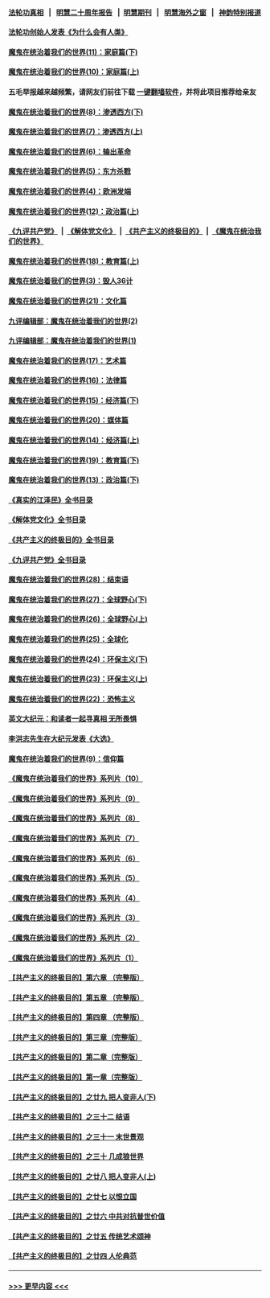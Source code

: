 #### [法轮功真相](https://github.com/gfw-breaker/truth/blob/master/README.md?t=0) &nbsp;&nbsp;|&nbsp;&nbsp; [明慧二十周年报告](https://github.com/gfw-breaker/mh-reports/blob/master/README.md?t=0) &nbsp;&nbsp;|&nbsp;&nbsp;[明慧期刊](https://github.com/gfw-breaker/mh-qikan) &nbsp;&nbsp;|&nbsp;&nbsp; [明慧海外之窗](https://github.com/gfw-breaker/mh-news/blob/master/README.md?t=0) &nbsp;&nbsp;|&nbsp;&nbsp; [神韵特别报道](https://github.com/gfw-breaker/mh-news/blob/master/shenyun.md?t=0)
#### [法轮功创始人发表《为什么会有人类》](../pages/nsc422/n13912117.md?t=02150943) 
#### [魔鬼在统治着我们的世界(11)：家庭篇(下)](../pages/nsc422/n10440961.md?t=02150943) 
#### [魔鬼在统治着我们的世界(10)：家庭篇(上)](../pages/nsc422/n10435448.md?t=02150943) 
#### 五毛举报越来越频繁，请网友们前往下载 [一键翻墙软件](https://github.com/gfw-breaker/ssr-accounts)，并将此项目推荐给亲友
#### [魔鬼在统治着我们的世界(8)：渗透西方(下)](../pages/nsc422/n10429603.md?t=02150943) 
#### [魔鬼在统治着我们的世界(7)：渗透西方(上)](../pages/nsc422/n10426013.md?t=02150943) 
#### [魔鬼在统治着我们的世界(6)：输出革命](../pages/nsc422/n10421536.md?t=02150943) 
#### [魔鬼在统治着我们的世界(5)：东方杀戮](../pages/nsc422/n10417707.md?t=02150943) 
#### [魔鬼在统治着我们的世界(4)：欧洲发端](../pages/nsc422/n10414890.md?t=02150943) 
#### [魔鬼在统治着我们的世界(12)：政治篇(上)](../pages/nsc422/n10444576.md?t=02150943) 
#### [《九评共产党》](https://github.com/begood0513/9ping.md/blob/master/README.md) &nbsp;|&nbsp; [《解体党文化》](../../../../jtdwh.md/blob/master/README.md)  &nbsp;|&nbsp; [《共产主义的终极目的》](../../../../gczydzjmd.md/blob/master/README.md) &nbsp;|&nbsp; [《魔鬼在统治我们的世界》](../../../../mgztzwmdsj.md/blob/master/README.md) 
#### [魔鬼在统治着我们的世界(18)：教育篇(上)](../pages/nsc422/n10526970.md?t=02150943) 
#### [魔鬼在统治着我们的世界(3)：毁人36计](../pages/nsc422/n10411583.md?t=02150943) 
#### [魔鬼在统治着我们的世界(21)：文化篇](../pages/nsc422/n10597706.md?t=02150943) 
#### [九评编辑部：魔鬼在统治着我们的世界(2)](../pages/nsc422/n10410036.md?t=02150943) 
#### [九评编辑部：魔鬼在统治着我们的世界(1)](../pages/nsc422/n10406825.md?t=02150943) 
#### [魔鬼在统治着我们的世界(17)：艺术篇](../pages/nsc422/n10499093.md?t=02150943) 
#### [魔鬼在统治着我们的世界(16)：法律篇](../pages/nsc422/n10485969.md?t=02150943) 
#### [魔鬼在统治着我们的世界(15)：经济篇(下)](../pages/nsc422/n10469975.md?t=02150943) 
#### [魔鬼在统治着我们的世界(20)：媒体篇](../pages/nsc422/n10586579.md?t=02150943) 
#### [魔鬼在统治着我们的世界(14)：经济篇(上)](../pages/nsc422/n10457370.md?t=02150943) 
#### [魔鬼在统治着我们的世界(19)：教育篇(下)](../pages/nsc422/n10564808.md?t=02150943) 
#### [魔鬼在统治着我们的世界(13)：政治篇(下)](../pages/nsc422/n10448270.md?t=02150943) 
#### [《真实的江泽民》全书目录](../pages/nsc422/n13721399.md?t=02150943) 
#### [《解体党文化》全书目录](../pages/nsc422/n13721157.md?t=02150943) 
#### [《共产主义的终极目的》全书目录](../pages/nsc422/n13721048.md?t=02150943) 
#### [《九评共产党》全书目录](../pages/nsc422/n13708085.md?t=02150943) 
#### [魔鬼在统治着我们的世界(28)：结束语](../pages/nsc422/n10936246.md?t=02150943) 
#### [魔鬼在统治着我们的世界(27)：全球野心(下)](../pages/nsc422/n10928319.md?t=02150943) 
#### [魔鬼在统治着我们的世界(26)：全球野心(上)](../pages/nsc422/n10900318.md?t=02150943) 
#### [魔鬼在统治着我们的世界(25)：全球化](../pages/nsc422/n10788205.md?t=02150943) 
#### [魔鬼在统治着我们的世界(24)：环保主义(下)](../pages/nsc422/n10695307.md?t=02150943) 
#### [魔鬼在统治着我们的世界(23)：环保主义(上)](../pages/nsc422/n10688613.md?t=02150943) 
#### [魔鬼在统治着我们的世界(22)：恐怖主义](../pages/nsc422/n10614727.md?t=02150943) 
#### [英文大纪元：和读者一起寻真相 无所畏惧](../pages/nsc422/n12542027.md?t=02150943) 
#### [李洪志先生在大纪元发表《大选》](../pages/nsc422/n12534746.md?t=02150943) 
#### [魔鬼在统治着我们的世界(9)：信仰篇](../pages/nsc422/n10432159.md?t=02150943) 
#### [《魔鬼在统治着我们的世界》系列片（10）](../pages/nsc422/n12292670.md?t=02150943) 
#### [《魔鬼在统治着我们的世界》系列片（9）](../pages/nsc422/n12290859.md?t=02150943) 
#### [《魔鬼在统治着我们的世界》系列片（8）](../pages/nsc422/n12287445.md?t=02150943) 
#### [《魔鬼在统治着我们的世界》系列片（7）](../pages/nsc422/n12283425.md?t=02150943) 
#### [《魔鬼在统治着我们的世界》系列片（6）](../pages/nsc422/n12282314.md?t=02150943) 
#### [《魔鬼在统治着我们的世界》系列片（5）](../pages/nsc422/n12281419.md?t=02150943) 
#### [《魔鬼在统治着我们的世界》系列片（4）](../pages/nsc422/n12274024.md?t=02150943) 
#### [《魔鬼在统治着我们的世界》系列片（3）](../pages/nsc422/n12271322.md?t=02150943) 
#### [《魔鬼在统治着我们的世界》系列片（2）](../pages/nsc422/n12269049.md?t=02150943) 
#### [《魔鬼在统治着我们的世界》系列片（1）](../pages/nsc422/n12267575.md?t=02150943) 
#### [【共产主义的终极目的】第六章 （完整版）](../pages/nsc422/n11428913.md?t=02150943) 
#### [【共产主义的终极目的】第五章 （完整版）](../pages/nsc422/n11428912.md?t=02150943) 
#### [【共产主义的终极目的】第四章 （完整版）](../pages/nsc422/n11428907.md?t=02150943) 
#### [【共产主义的终极目的】第三章（完整版）](../pages/nsc422/n11428848.md?t=02150943) 
#### [【共产主义的终极目的】第二章（完整版）](../pages/nsc422/n11428831.md?t=02150943) 
#### [【共产主义的终极目的】第一章（完整版）](../pages/nsc422/n11417651.md?t=02150943) 
#### [【共产主义的终极目的】之廿九 把人变非人(下)](../pages/nsc422/n11344140.md?t=02150943) 
#### [【共产主义的终极目的】之三十二 结语](../pages/nsc422/n11360535.md?t=02150943) 
#### [【共产主义的终极目的】之三十一 末世景观](../pages/nsc422/n11351129.md?t=02150943) 
#### [【共产主义的终极目的】之三十 几成狼世界](../pages/nsc422/n11348280.md?t=02150943) 
#### [【共产主义的终极目的】之廿八 把人变非人(上)](../pages/nsc422/n11340492.md?t=02150943) 
#### [【共产主义的终极目的】之廿七 以恨立国](../pages/nsc422/n11336944.md?t=02150943) 
#### [【共产主义的终极目的】之廿六 中共对抗普世价值](../pages/nsc422/n11324785.md?t=02150943) 
#### [【共产主义的终极目的】之廿五 传统艺术颂神](../pages/nsc422/n11296396.md?t=02150943) 
#### [【共产主义的终极目的】之廿四 人伦典范](../pages/nsc422/n11296397.md?t=02150943) 

----
#### [ >>> 更早内容 <<< ](../indexes/nsc422-earlier.md)
